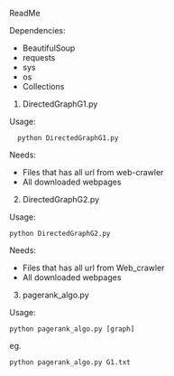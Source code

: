 ReadMe

Dependencies:
  
  - BeautifulSoup
  - requests
  - sys
  - os
  - Collections


1. DirectedGraphG1.py

Usage: 
      
      python DirectedGraphG1.py

Needs:
  - Files that has all url from web-crawler
  - All downloaded webpages


2. DirectedGraphG2.py

Usage: 

    python DirectedGraphG2.py

Needs:
  - Files that has all url from Web_crawler
  - All downloaded webpages

3. pagerank_algo.py

Usage: 

    python pagerank_algo.py [graph]
eg.    

    python pagerank_algo.py G1.txt
